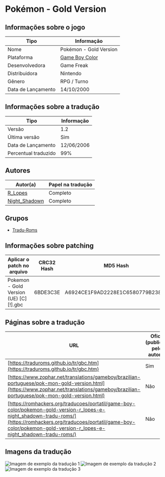 # Pokémon - Gold Version

## Informações sobre o jogo

| Tipo | Informação |
| ----------- | ----------- |
| Nome | Pokémon \- Gold Version |
| Plataforma | [Game Boy Color](../) |
| Desenvolvedora | Game Freak |
| Distribuidora | Nintendo |
| Gênero | RPG / Turno |
| Data de Lançamento | 14/10/2000 |

## Informações sobre a tradução

| Tipo | Informação |
| ----------- | ----------- |
| Versão | 1\.2 |
| Última versão | Sim |
| Data de Lançamento | 12/06/2006 |
| Percentual traduzido | 99% |

## Autores

| Autor(a) | Papel na tradução |
| ----------- | ----------- |
| [R\_Lopes](../../../autores/r_lopes/) | Completo |
| [Night\_Shadown](../../../autores/night_shadown/) | Completo |

## Grupos

* [Tradu\-Roms](../../../grupos/tradu-roms/)

## Informações sobre patching

| Aplicar o patch no arquivo | CRC32 Hash | MD5 Hash |
| ----------- | ----------- | ----------- |
| Pokemon \- Gold Version \(UE\) \[C\]\[\!\]\.gbc | 6BDE3C3E | A6924CE1F9AD2228E1C6580779B23878 |

## Páginas sobre a tradução

| URL | Oficial (publicado pelos autores) | Possuí link de download |
| ----------- | ----------- | ----------- |
| [https://traduroms.github.io/tr/gbc.htm](https://traduroms.github.io/tr/gbc.htm) | Sim | Sim |
| [https://www.zophar.net/translations/gameboy/brazilian-portuguese/pok-mon-gold-version.html](https://www.zophar.net/translations/gameboy/brazilian-portuguese/pok-mon-gold-version.html) | Não | Sim |
| [https://romhackers.org/traducoes/portatil/game-boy-color/pokemon-gold-version-r_lopes-e-night_shadown-tradu-roms/](https://romhackers.org/traducoes/portatil/game-boy-color/pokemon-gold-version-r_lopes-e-night_shadown-tradu-roms/) | Não | Não |

## Imagens da tradução

![Imagem de exemplo da tradução 1](1.png)
![Imagem de exemplo da tradução 2](2.png)
![Imagem de exemplo da tradução 3](3.png)